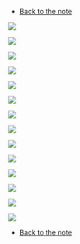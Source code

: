 * [Back to the note](./note.md)

![](./images/ex001.png)

![](./images/ex003.png)

![](./images/ex005.png)

![](./images/ex009.png)

![](./images/ex012.png)

![](./images/ex014.png)

![](./images/ex015.png)

![](./images/ex017.png)

![](./images/ex020.png)

![](./images/ex022.png)

![](./images/ex024.png)

![](./images/ex026.png)

![](./images/ex027.png)

![](./images/ex029.png)


* [Back to the note](./note.md)